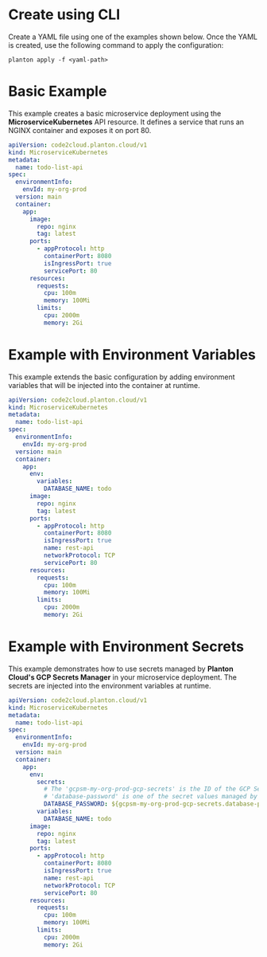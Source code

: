 # Create using CLI

Create a YAML file using one of the examples shown below. Once the YAML is created, use the following command to apply the configuration:

```shell
planton apply -f <yaml-path>
```

# Basic Example

This example creates a basic microservice deployment using the **MicroserviceKubernetes** API resource. It defines a service that runs an NGINX container and exposes it on port 80.

```yaml
apiVersion: code2cloud.planton.cloud/v1
kind: MicroserviceKubernetes
metadata:
  name: todo-list-api
spec:
  environmentInfo:
    envId: my-org-prod
  version: main
  container:
    app:
      image:
        repo: nginx
        tag: latest
      ports:
        - appProtocol: http
          containerPort: 8080
          isIngressPort: true
          servicePort: 80
      resources:
        requests:
          cpu: 100m
          memory: 100Mi
        limits:
          cpu: 2000m
          memory: 2Gi
```

# Example with Environment Variables

This example extends the basic configuration by adding environment variables that will be injected into the container at runtime.

```yaml
apiVersion: code2cloud.planton.cloud/v1
kind: MicroserviceKubernetes
metadata:
  name: todo-list-api
spec:
  environmentInfo:
    envId: my-org-prod
  version: main
  container:
    app:
      env:
        variables:
          DATABASE_NAME: todo
      image:
        repo: nginx
        tag: latest
      ports:
        - appProtocol: http
          containerPort: 8080
          isIngressPort: true
          name: rest-api
          networkProtocol: TCP
          servicePort: 80
      resources:
        requests:
          cpu: 100m
          memory: 100Mi
        limits:
          cpu: 2000m
          memory: 2Gi
```

# Example with Environment Secrets

This example demonstrates how to use secrets managed by **Planton Cloud's GCP Secrets Manager** in your microservice deployment. The secrets are injected into the environment variables at runtime.

```yaml
apiVersion: code2cloud.planton.cloud/v1
kind: MicroserviceKubernetes
metadata:
  name: todo-list-api
spec:
  environmentInfo:
    envId: my-org-prod
  version: main
  container:
    app:
      env:
        secrets:
          # The 'gcpsm-my-org-prod-gcp-secrets' is the ID of the GCP Secrets Manager resource in Planton Cloud
          # 'database-password' is one of the secret values managed by this resource.
          DATABASE_PASSWORD: ${gcpsm-my-org-prod-gcp-secrets.database-password}
        variables:
          DATABASE_NAME: todo
      image:
        repo: nginx
        tag: latest
      ports:
        - appProtocol: http
          containerPort: 8080
          isIngressPort: true
          name: rest-api
          networkProtocol: TCP
          servicePort: 80
      resources:
        requests:
          cpu: 100m
          memory: 100Mi
        limits:
          cpu: 2000m
          memory: 2Gi
```